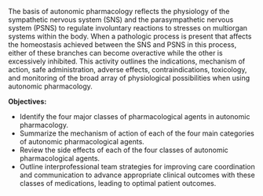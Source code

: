 The basis of autonomic pharmacology reflects the physiology of the sympathetic nervous system (SNS) and the parasympathetic nervous system (PSNS) to regulate involuntary reactions to stresses on multiorgan systems within the body. When a pathologic process is present that affects the homeostasis achieved between the SNS and PSNS in this process, either of these branches can become overactive while the other is excessively inhibited. This activity outlines the indications, mechanism of action, safe administration, adverse effects, contraindications, toxicology, and monitoring of the broad array of physiological possibilities when using autonomic pharmacology.

**Objectives:**
- Identify the four major classes of pharmacological agents in autonomic pharmacology.
- Summarize the mechanism of action of each of the four main categories of autonomic pharmacological agents.
- Review the side effects of each of the four classes of autonomic pharmacological agents.
- Outline interprofessional team strategies for improving care coordination and communication to advance appropriate clinical outcomes with these classes of medications, leading to optimal patient outcomes.